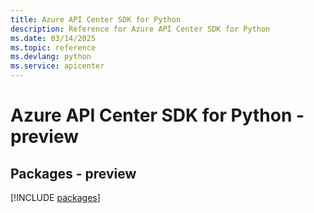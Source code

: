 ```yaml
---
title: Azure API Center SDK for Python
description: Reference for Azure API Center SDK for Python
ms.date: 03/14/2025
ms.topic: reference
ms.devlang: python
ms.service: apicenter
---
```

# Azure API Center SDK for Python - preview
## Packages - preview
[!INCLUDE [packages](api-center-index.md)]